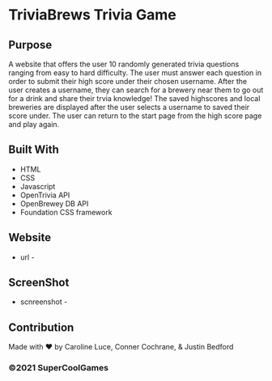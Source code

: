 # TriviaBrews Trivia Game

## Purpose
A website that offers the user 10 randomly generated trivia questions ranging from easy to hard difficulty. The user must answer each question in order to submit their high score under their chosen username. After the user creates a username, they can search for a brewery near them to go out for a drink and share their trvia knowledge! The saved highscores and local breweries are displayed after the user selects a username to saved their score under. The user can return to the start page from the high score page and play again.   

## Built With
* HTML
* CSS
* Javascript
* OpenTrivia API
* OpenBrewey DB API
* Foundation CSS framework

## Website
 - url - 
## ScreenShot
 - scnreenshot - 
## Contribution
Made with ❤️ by Caroline Luce, Conner Cochrane, & Justin Bedford

### ©️2021 SuperCoolGames
